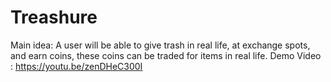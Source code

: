 # Treashure
Main idea: A user will be able to give trash in real life, at exchange spots, and earn coins, these coins can be traded for items in real life.
Demo Video : https://youtu.be/zenDHeC300I
